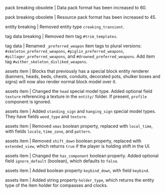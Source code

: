 pack breaking obsolete | Data pack format has been increased to 60.

pack breaking obsolete | Resource pack format has been increased to 45.

entity breaking | Removed entity type `creaking_transient`.

tag data breaking | Removed item tag `#trim_templates`.

tag data | Renamed `_preferred_weapon` item tags to plural versions: `#skeleton_preferred_weapons`, `#piglin_preferred_weapons`, `#pillager_preferred_weapons`, and `#drowned_preferred_weapons`. Add item tag `#wither_skeleton_disliked_weapons`.

assets item | Blocks that previously has a special block entity renderer (banners, heads, beds, chests, conduits, decorated pots, shulker boxes and signs) will now also render normal block model over it.

assets item | Changed the `head` special model type. Added optional field `texture` referencing a texture in the `entity/` folder. If present, `profile` component is ignored.

assets item | Added `standing_sign` and `hanging_sign` special model types. They have fields `wood_type` and `texture`.

assets item | Removed `xmas` boolean property, replaced with `local_time`, with fields `locale`, `time_zone`, and `pattern`.

assets item | Removed `shift_down` boolean property, replaced with `extended_view`, which returns `true` if the player is holding shift in the UI.

assets item | Changed the `has_component` boolean property. Added optional field `ignore_default` (boolean), which defaults to `false`.

assets item | Added boolean property `keybind_down`, with field `keybind`.

assets item | Added string property `holder_type`, which returns the entity type of the item holder for compasses and clocks.
